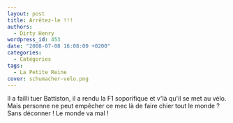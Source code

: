 ```yaml
---
layout: post
title: Arrêtez-le !!!
authors:
  - Dirty Henry
wordpress_id: 453
date: "2008-07-08 16:08:00 +0200"
categories:
  - Catégories
tags:
  - La Petite Reine
cover: schumacher-velo.png
---
```


Il a failli tuer Battiston, il a rendu la F1 soporifique et v'là qu'il se met au
vélo. Mais personne ne peut empêcher ce mec là de faire chier tout le monde ?
Sans déconner ! Le monde va mal !
